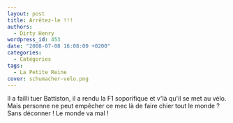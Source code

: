 ```yaml
---
layout: post
title: Arrêtez-le !!!
authors:
  - Dirty Henry
wordpress_id: 453
date: "2008-07-08 16:08:00 +0200"
categories:
  - Catégories
tags:
  - La Petite Reine
cover: schumacher-velo.png
---
```


Il a failli tuer Battiston, il a rendu la F1 soporifique et v'là qu'il se met au
vélo. Mais personne ne peut empêcher ce mec là de faire chier tout le monde ?
Sans déconner ! Le monde va mal !
